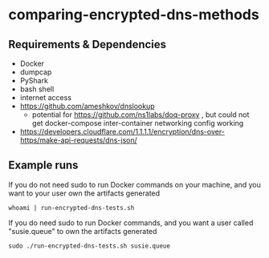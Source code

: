 # comparing-encrypted-dns-methods

## Requirements & Dependencies
* Docker
* dumpcap
* PyShark
* bash shell
* internet access
* https://github.com/ameshkov/dnslookup
  * potential for https://github.com/ns1labs/doq-proxy , but could not get docker-compose inter-container networking config working   
* https://developers.cloudflare.com/1.1.1.1/encryption/dns-over-https/make-api-requests/dns-json/

## Example runs

If you do not need sudo to run Docker commands on your machine, and you want to your user own the artifacts generated 
```
whoami | run-encrypted-dns-tests.sh
```

If you do need sudo to run Docker commands, and you want a user called "susie.queue" to own the artifacts generated
```
sudo ./run-encrypted-dns-tests.sh susie.queue
```
